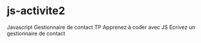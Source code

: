 # js-activite2
Javascript Gestionnaire de contact
TP Apprenez à coder avec JS
Ecrivez un gestionnaire de contact
